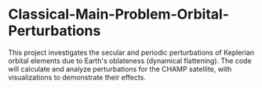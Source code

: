 # Classical-Main-Problem-Orbital-Perturbations
This project investigates the secular and periodic perturbations of Keplerian orbital elements due to Earth's oblateness (dynamical flattening). The code will calculate and analyze perturbations for the CHAMP satellite, with visualizations to demonstrate their effects.
